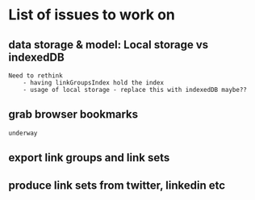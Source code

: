 # List of issues to work on

## data storage & model: Local storage vs indexedDB
    Need to rethink 
        - having linkGroupsIndex hold the index 
        - usage of local storage - replace this with indexedDB maybe??

## grab browser bookmarks
    underway

## export link groups and link sets

## produce link sets from twitter, linkedin etc
